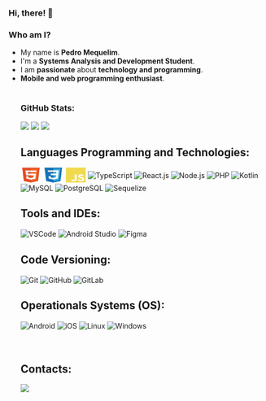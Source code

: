 ### Hi, there! 👋

### Who am I?
<ul>
   <li>
      My name is <b>Pedro Mequelim</b>.
   </li>

   <li>
      I'm a <b>Systems Analysis and Development Student</b>.
   </li>

   <li>
      I am <b>passionate</b> about <b>technology and programming</b>.
   </li>

   <li>
      <b>Mobile and web programming enthusiast</b>.
   </li>

<br>

### GitHub Stats:
![](https://github-readme-stats.vercel.app/api?username=phms07&theme=algolia&hide_border=true&include_all_commits=true&count_private=true)
![](https://github-readme-streak-stats.herokuapp.com/?user=phms07&theme=algolia&hide_border=true)
![](https://github-readme-stats.vercel.app/api/top-langs/?username=phms07&theme=algolia&hide_border=true&include_all_commits=true&count_private=true&layout=compact)

<div>
  <h2>Languages Programming and Technologies:</h2>
   <img align="center" alt="HTML" height="30" width="40" src="https://raw.githubusercontent.com/devicons/devicon/master/icons/html5/html5-original.svg" />
   <img align="center" alt="CSS" height="30" width="40" src="https://raw.githubusercontent.com/devicons/devicon/master/icons/css3/css3-original.svg" />
   <img align="center" alt="JavaScript" height="30" width="40" src="https://raw.githubusercontent.com/devicons/devicon/master/icons/javascript/javascript-plain.svg" /> 
   <img align="center" alt="TypeScript" height="30" width="40" src="https://cdn.jsdelivr.net/gh/devicons/devicon/icons/typescript/typescript-original.svg" />
   <img align="center" alt="React.js" height="35" width="40" src="https://cdn.jsdelivr.net/gh/devicons/devicon/icons/react/react-original.svg" />
   <img align="center" alt="Node.js" height="35" width="40" src="https://cdn.jsdelivr.net/gh/devicons/devicon/icons/nodejs/nodejs-original.svg" />
   <!-- <img align="center" alt="Express.js" height="30" width="40" src="https://cdn.jsdelivr.net/gh/devicons/devicon/icons/express/express-original.svg" /> -->
   <img align="center" alt="PHP" height="40" width="40" src="https://cdn.jsdelivr.net/gh/devicons/devicon/icons/php/php-original.svg" />
   <img align="center" alt="Kotlin" height="25" width="30" src="https://cdn.jsdelivr.net/gh/devicons/devicon/icons/kotlin/kotlin-original.svg" />
   <!-- <img align="center" alt="Python" height="30" width="40" src="https://cdn.jsdelivr.net/gh/devicons/devicon/icons/python/python-original.svg" /> -->
   <!-- <img align="center" alt="Pandas" height="45" width="50" src="https://cdn.jsdelivr.net/gh/devicons/devicon/icons/pandas/pandas-original-wordmark.svg" /> -->
   <!-- <img align="center" alt="NumPy" height="30" width="40" src="https://cdn.jsdelivr.net/gh/devicons/devicon/icons/numpy/numpy-original.svg" /> -->
   <img align="center" alt="MySQL" height="30" width="40" src="https://cdn.jsdelivr.net/gh/devicons/devicon/icons/mysql/mysql-original.svg" />
   <img align="center" alt="PostgreSQL" height="35" width="40" src="https://cdn.jsdelivr.net/gh/devicons/devicon/icons/postgresql/postgresql-original.svg" />
   <img align="center" alt="Sequelize" height="30" width="40" src="https://cdn.jsdelivr.net/gh/devicons/devicon/icons/sequelize/sequelize-original.svg" />
   <!-- <img align="center" alt="Jest" height="30" width="40" src="https://cdn.jsdelivr.net/gh/devicons/devicon/icons/jest/jest-plain.svg" /> -->
   <!-- <img align="center" alt="Nest" height="30" width="40" src="https://cdn.jsdelivr.net/gh/devicons/devicon/icons/nestjs/nestjs-plain.svg" /> -->
   
   <h2>Tools and IDEs:</h2>
   <img align="center" alt="VSCode" height="30" width="40" src="https://cdn.jsdelivr.net/gh/devicons/devicon/icons/vscode/vscode-original.svg" />
   <img align="center" alt="Android Studio" height="30" width="40" src="https://cdn.jsdelivr.net/gh/devicons/devicon/icons/androidstudio/androidstudio-original.svg" />
   <img align="center" alt="Figma" height="30" width="40" src="https://cdn.jsdelivr.net/gh/devicons/devicon/icons/figma/figma-original.svg" />

   <h2>Code Versioning:</h2>
   <img align="center" alt="Git" height="30" width="40" src="https://cdn.jsdelivr.net/gh/devicons/devicon/icons/git/git-original.svg" />
   <img align="center" alt="GitHub" height="30" width="40" src="https://cdn.jsdelivr.net/gh/devicons/devicon/icons/github/github-original.svg" />
   <img align="center" alt="GitLab" height="30" width="40" src="https://cdn.jsdelivr.net/gh/devicons/devicon/icons/gitlab/gitlab-original.svg" />

   <h2>Operationals Systems (OS):</h2>
   <img align="center" alt="Android" height="30" width="40" src="https://cdn.jsdelivr.net/gh/devicons/devicon/icons/android/android-plain.svg" />
   <img align="center" alt="iOS" height="40" width="40" src="https://cdn.jsdelivr.net/gh/devicons/devicon/icons/apple/apple-original.svg" />
   <img align="center" alt="Linux" height="40" width="40" src="https://cdn.jsdelivr.net/gh/devicons/devicon/icons/linux/linux-original.svg" />
   <img align="center" alt="Windows" height="30" width="40" src="https://cdn.jsdelivr.net/gh/devicons/devicon/icons/windows8/windows8-original.svg" />
   
   <!--
   <h2>API's</h2>
   <img align="center" alt="Google" height="40" width="50" src="https://cdn.jsdelivr.net/gh/devicons/devicon/icons/google/google-original.svg" />
   <img align="center" alt="Facebook" height="40" width="50" src="https://cdn.jsdelivr.net/gh/devicons/devicon/icons/facebook/facebook-original.svg" />
   <img align="center" alt="Twitter" height="40" width="50" src="https://cdn.jsdelivr.net/gh/devicons/devicon/icons/twitter/twitter-original.svg" />
   <img align="center" alt="iOS" height="40" width="50" src="https://cdn.jsdelivr.net/gh/devicons/devicon/icons/apple/apple-original.svg" />
   <img align="center" alt="Android" height="40" width="50" src="https://cdn.jsdelivr.net/gh/devicons/devicon/icons/android/android-plain.svg" />
   -->
</div>

<br>
<br>

<div>
   <h2>Contacts:</h2>
   <a href = "mailto:pedrohenriquemiquelimdasilva@gmail.com">
      <img src="https://img.shields.io/badge/-Gmail-%23333?style=for-the-badge&logo=gmail&logoColor=white" target="_blank" />
   </a>
</div>
